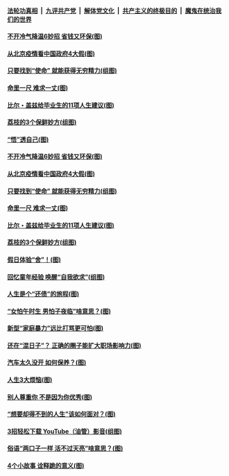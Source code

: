 

####  [法轮功真相](../../../../basic/blob/master/README.md?t=06230131) &nbsp;|&nbsp; [九评共产党](../../../../9ping.md/blob/master/README.md?t=06230131) &nbsp;|&nbsp; [解体党文化](../../../../jtdwh.md/blob/master/README.md?t=06230131)  &nbsp;|&nbsp; [共产主义的终极目的](../../../../gczydzjmd.md/blob/master/README.md?t=06230131) &nbsp;|&nbsp; [魔鬼在统治我们的世界](../../../../mgztzwmdsj.md/blob/master/README.md?t=06230131) 

#### [不开冷气降温6妙招 省钱又环保(图)](../pages/p8/937329.md?t=06230131) 

#### [从北京疫情看中国政府4大假(图)](../pages/p8/937196.md?t=06230131) 

#### [只要找到“使命” 就能获得无穷精力(组图)](../pages/p8/937159.md?t=06230131) 

#### [命里一尺 难求一丈(图)](../pages/p8/936782.md?t=06230131) 

#### [比尔・盖兹给毕业生的11项人生建议(图)](../pages/p8/936231.md?t=06230131) 

#### [荔枝的3个保鲜妙方(组图)](../pages/p8/936950.md?t=06230131) 

#### [“悟”透自己(图)](../pages/p8/936972.md?t=06230131) 

#### [不开冷气降温6妙招 省钱又环保(图)](../pages/p8/937329.md?t=06230131) 

#### [从北京疫情看中国政府4大假(图)](../pages/p8/937196.md?t=06230131) 

#### [只要找到“使命” 就能获得无穷精力(组图)](../pages/p8/937159.md?t=06230131) 

#### [命里一尺 难求一丈(图)](../pages/p8/936782.md?t=06230131) 

#### [比尔・盖兹给毕业生的11项人生建议(图)](../pages/p8/936231.md?t=06230131) 

#### [荔枝的3个保鲜妙方(组图)](../pages/p8/936950.md?t=06230131) 

#### [假日体验“舍”！(图)](../pages/p8/937183.md?t=06230131) 

#### [回忆童年经验 唤醒“自我欲求”(组图)](../pages/p8/937082.md?t=06230131) 

#### [人生是个“还债”的旅程(图)](../pages/p8/936768.md?t=06230131) 

#### [“女怕午时生 男怕子夜临”啥意思？(图)](../pages/p8/937081.md?t=06230131) 

#### [新型“家庭暴力”远比打骂更可怕(图)](../pages/p8/936230.md?t=06230131) 

#### [还在“混日子”？ 正确的圈子能扩大职场影响力(图)](../pages/p8/937049.md?t=06230131) 

#### [汽车太久没开 如何保养？(图)](../pages/p8/937035.md?t=06230131) 

#### [人生3大烦恼(图)](../pages/p8/936959.md?t=06230131) 

#### [别人尊重你 不是因为你优秀(图)](../pages/p8/936253.md?t=06230131) 

#### [“想要却得不到的人生”该如何面对？(图)](../pages/p8/936933.md?t=06230131) 

#### [3招轻松下载 YouTube（油管）影音(组图)](../pages/p8/936922.md?t=06230131) 

#### [俗语“两口子一样 活不过天亮”啥意思？(图)](../pages/p8/936917.md?t=06230131) 

#### [4个小故事 诠释跪的意义(图)](../pages/p8/936353.md?t=06230131) 

